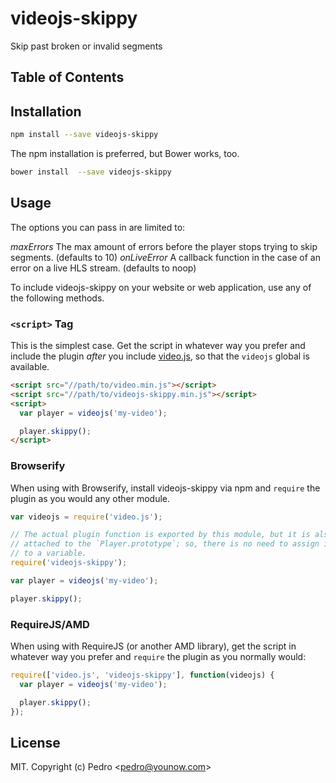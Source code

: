 # videojs-skippy

Skip past broken or invalid segments

## Table of Contents

<!-- START doctoc -->
<!-- END doctoc -->
## Installation

```sh
npm install --save videojs-skippy
```

The npm installation is preferred, but Bower works, too.

```sh
bower install  --save videojs-skippy
```

## Usage

The options you can pass in are limited to:

*maxErrors* The max amount of errors before the player stops trying to skip segments. (defaults to 10)
*onLiveError* A callback function in the case of an error on a live HLS stream. (defaults to noop)

To include videojs-skippy on your website or web application, use any of the following methods.


### `<script>` Tag

This is the simplest case. Get the script in whatever way you prefer and include the plugin _after_ you include [video.js][videojs], so that the `videojs` global is available.

```html
<script src="//path/to/video.min.js"></script>
<script src="//path/to/videojs-skippy.min.js"></script>
<script>
  var player = videojs('my-video');

  player.skippy();
</script>
```

### Browserify

When using with Browserify, install videojs-skippy via npm and `require` the plugin as you would any other module.

```js
var videojs = require('video.js');

// The actual plugin function is exported by this module, but it is also
// attached to the `Player.prototype`; so, there is no need to assign it
// to a variable.
require('videojs-skippy');

var player = videojs('my-video');

player.skippy();
```

### RequireJS/AMD

When using with RequireJS (or another AMD library), get the script in whatever way you prefer and `require` the plugin as you normally would:

```js
require(['video.js', 'videojs-skippy'], function(videojs) {
  var player = videojs('my-video');

  player.skippy();
});
```

## License

MIT. Copyright (c) Pedro &lt;pedro@younow.com&gt;


[videojs]: http://videojs.com/
